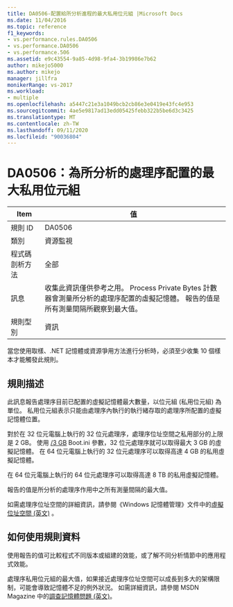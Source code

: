 ```yaml
---
title: DA0506-配置給所分析進程的最大私用位元組 |Microsoft Docs
ms.date: 11/04/2016
ms.topic: reference
f1_keywords:
- vs.performance.rules.DA0506
- vs.performance.DA0506
- vs.performance.506
ms.assetid: e9c43554-9a85-4d98-9fa4-3b19986e7b62
author: mikejo5000
ms.author: mikejo
manager: jillfra
monikerRange: vs-2017
ms.workload:
- multiple
ms.openlocfilehash: a5447c21e3a1049bcb2cb86e3e0419e43fc4e953
ms.sourcegitcommit: 4ae5e9817ad13edd05425febb322b5be6d3c3425
ms.translationtype: MT
ms.contentlocale: zh-TW
ms.lasthandoff: 09/11/2020
ms.locfileid: "90036804"
---
```

# <a name="da0506-maximum-private-bytes-allocated-for-the-process-being-profiled"></a>DA0506：為所分析的處理序配置的最大私用位元組

|Item|值|
|-|-|
|規則 ID|DA0506|
|類別|資源監視|
|程式碼剖析方法|全部|
|訊息|收集此資訊僅供參考之用。 Process Private Bytes 計數器會測量所分析的處理序配置的虛擬記憶體。 報告的值是所有測量間隔所觀察到最大值。|
|規則型別|資訊|

 當您使用取樣、.NET 記憶體或資源爭用方法進行分析時，必須至少收集 10 個樣本才能觸發此規則。

## <a name="rule-description"></a>規則描述
 此訊息報告處理序目前已配置的虛擬記憶體最大數量，以位元組 (私用位元組) 為單位。 私用位元組表示只能由處理序內執行的執行緒存取的處理序所配置的虛擬記憶體位置。

 對於在 32 位元電腦上執行的 32 位元處理序，處理序位址空間之私用部分的上限是 2 GB。 使用 [/3 GB](https://support.microsoft.com/help/833721/available-switch-options-for-the-windows-xp-and-the-windows-server-200) Boot.ini 參數，32 位元處理序就可以取得最大 3 GB 的虛擬記憶體。 在 64 位元電腦上執行的 32 位元處理序可以取得高達 4 GB 的私用虛擬記憶體。

 在 64 位元電腦上執行的 64 位元處理序可以取得高達 8 TB 的私用虛擬記憶體。

 報告的值是所分析的處理序作用中之所有測量間隔的最大值。

 如需處理序位址空間的詳細資訊，請參閱《Windows 記憶體管理》文件中的[虛擬位址空間 (英文)](/windows/win32/memory/virtual-address-space) 。

## <a name="how-to-use-rule-data"></a>如何使用規則資料
 使用報告的值可比較程式不同版本或組建的效能，或了解不同分析情節中的應用程式效能。

 處理序私用位元組的最大值，如果接近處理序位址空間可以成長到多大的架構限制，可能會導致記憶體不足的例外狀況。 如需詳細資訊，請參閱 MSDN Magazine 中的[調查記憶體問題 (英文)](/archive/msdn-magazine/2006/november/clr-inside-out-investigating-memory-issues)。